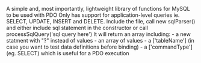 A simple and, most importantly, lightweight library of functions for MySQL to be used with PDO
Only has support for application-level queries ie. SELECT, UPDATE, INSERT and DELETE.
Include the file, call new sqlParser() and either include sql statement in the constructor or call processSqlQuery('sql query here')
It will return an array including:
	 - a new statment with "?" instead of values
	 - an array of values
	 - a ['tableName'] (in case you want to test data definitions before binding)
	 - a ['commandType'] (eg. SELECT) which is useful for a PDO execution